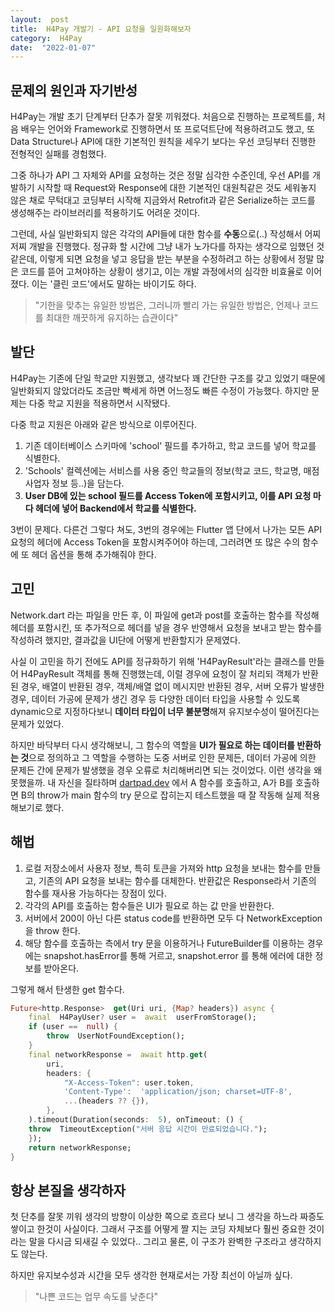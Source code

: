 ```yaml
---
layout:  post
title:  H4Pay 개발기 - API 요청을 일원화해보자
category:  H4Pay
date:  "2022-01-07"
---
```

## 문제의 원인과 자기반성
H4Pay는 개발 초기 단계부터 단추가 잘못 끼워졌다. 처음으로 진행하는 프로젝트를, 처음 배우는 언어와 Framework로 진행하면서 또 프로덕트단에 적용하려고도 했고, 또 Data Structure나 API에 대한 기본적인 원칙을 세우기 보다는 우선 코딩부터 진행한 전형적인 실패를 경험했다.

그중 하나가 API 그 자체와 API를 요청하는 것은 정말 심각한 수준인데, 우선 API를 개발하기 시작할 때 Request와 Response에 대한 기본적인 대원칙같은 것도 세워놓지 않은 채로 무턱대고 코딩부터 시작해 지금와서 Retrofit과 같은 Serialize하는 코드를 생성해주는 라이브러리를 적용하기도 어려운 것이다.

그런데, 사실 일반화되지 않은 각각의 API들에 대한 함수를 **수동**으로(..) 작성해서 어찌저찌 개발을 진행했다. 정규화 할 시간에 그냥 내가 노가다를 하자는 생각으로 임했던 것 같은데, 이렇게 되면 요청을 넣고 응답을 받는 부분을 수정하려고 하는 상황에서 정말 많은 코드를 뜯어 고쳐야하는 상황이 생기고, 이는 개발 과정에서의 심각한 비효율로 이어졌다. 이는 '클린 코드'에서도 말하는 바이기도 하다.

> "기한을 맞추는 유일한 방법은, 그러니까 빨리 가는 유일한 방법은, 언제나 코드를 최대한 깨끗하게 유지하는 습관이다"

## 발단
H4Pay는 기존에 단일 학교만 지원했고, 생각보다 꽤 간단한 구조를 갖고 있었기 때문에 일반화되지 않았더라도 조금만 빡세게 하면 어느정도 빠른 수정이 가능했다. 하지만 문제는 다중 학교 지원을 적용하면서 시작됐다.

다중 학교 지원은 아래와 같은 방식으로 이루어진다.

1. 기존 데이터베이스 스키마에 'school' 필드를 추가하고, 학교 코드를 넣어 학교를 식별한다.
2. 'Schools' 컬렉션에는 서비스를 사용 중인 학교들의 정보(학교 코드, 학교명, 매점 사업자 정보 등..)을 담는다.
3. **User DB에 있는 school 필드를 Access Token에 포함시키고, 이를 API 요청 마다 헤더에 넣어 Backend에서 학교를 식별한다.**

3번이 문제다. 다른건 그렇다 쳐도, 3번의 경우에는 Flutter 앱 단에서 나가는 모든 API 요청의 헤더에 Access Token을 포함시켜주어야 하는데, 그러려면 또 많은 수의 함수에 또 헤더 옵션을 통해 추가해줘야 한다.

## 고민
Network.dart 라는 파일을 만든 후, 이 파일에 get과 post를 호출하는 함수를 작성해 헤더를 포함시킨, 또 추가적으로 헤더를 넣을 경우 반영해서 요청을 보내고 받는 함수를 작성하려 했지만, 결과값을 UI단에 어떻게 반환할지가 문제였다.

사실 이 고민을 하기 전에도 API를 정규화하기 위해 'H4PayResult'라는 클래스를 만들어 H4PayResult 객체를 통해 진행했는데, 이럴 경우에 요청이 잘 처리되 객체가 반환된 경우, 배열이 반환된 경우, 객체/배열 없이 메시지만 반환된 경우, 서버 오류가 발생한 경우, 데이터 가공에 문제가 생긴 경우 등 다양한 데이터 타입을 사용할 수 있도록 dynamic으로 지정하다보니 **데이터 타입이 너무 불분명**해져 유지보수성이 떨어진다는 문제가 있었다.

하지만 바닥부터 다시 생각해보니, 그 함수의 역할을 **UI가 필요로 하는 데이터를 반환하는 것**으로 정의하고 그 역할을 수행하는 도중 서버로 인한 문제든, 데이터 가공에 의한 문제든 간에 문제가 발생했을 경우 오류로 처리해버리면 되는 것이었다. 이런 생각을 왜 못했을까. 내 자신을 질타하며 [dartpad.dev](https://dartpad.dev) 에서 A 함수를 호출하고, A가 B를 호출하면 B의 throw가 main 함수의 try 문으로 잡히는지 테스트했을 때 잘 작동해 실제 적용해보기로 했다.
## 해법
1. 로컬 저장소에서 사용자 정보, 특히 토큰을 가져와 http 요청을 보내는 함수를 만들고, 기존의 API 요청을 보내는 함수를 대체한다. 반환값은 Response라서 기존의 함수를 재사용 가능하다는 장점이 있다.
2. 각각의 API를 호출하는 함수들은 UI가 필요로 하는 값 만을 반환한다.
3. 서버에서 200이 아닌 다른 status code를 반환하면 모두 다 NetworkException을 throw 한다.
4. 해당 함수를 호출하는 측에서 try 문을 이용하거나 FutureBuilder를 이용하는 경우에는 snapshot.hasError를 통해 거르고, snapshot.error 를 통해 에러에 대한 정보를 받아온다.

그렇게 해서 탄생한 get 함수다.
```dart:Network.dart
Future<http.Response>  get(Uri uri, {Map? headers}) async {
	final  H4PayUser? user =  await  userFromStorage();
	if (user ==  null) {
		throw  UserNotFoundException();
	}
	final networkResponse =  await http.get(
		uri,
		headers: {
			"X-Access-Token": user.token,
			'Content-Type':  'application/json; charset=UTF-8',
			...(headers ?? {}),
		},
	).timeout(Duration(seconds:  5), onTimeout: () {
	throw  TimeoutException("서버 응답 시간이 만료되었습니다.");
	});
	return networkResponse;
}
```

## 항상 본질을 생각하자
첫 단추를 잘못 끼워 생각의 방향이 이상한 쪽으로 흐르다 보니 그 생각을 하느라 짜증도 쌓이고 한것이 사실이다. 그래서 구조를 어떻게 짤 지는 코딩 자체보다 훨씬 중요한 것이라는 말을 다시금 되새길 수 있었다.. 그리고 물론, 이 구조가 완벽한 구조라고 생각하지도 않는다.

하지만 유지보수성과 시간을 모두 생각한 현재로서는 가장 최선이 아닐까 싶다.
> "나쁜 코드는 업무 속도를 낮춘다"